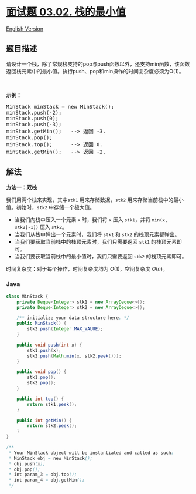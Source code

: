 # [面试题 03.02. 栈的最小值](https://leetcode.cn/problems/min-stack-lcci)

[English Version](/lcci/03.02.Min%20Stack/README_EN.md)

## 题目描述


<p>请设计一个栈，除了常规栈支持的pop与push函数以外，还支持min函数，该函数返回栈元素中的最小值。执行push、pop和min操作的时间复杂度必须为O(1)。</p><br><p><strong>示例：</strong><pre>MinStack minStack = new MinStack();<br>minStack.push(-2);<br>minStack.push(0);<br>minStack.push(-3);<br>minStack.getMin();   --> 返回 -3.<br>minStack.pop();<br>minStack.top();      --> 返回 0.<br>minStack.getMin();   --> 返回 -2.</pre></p>

## 解法

**方法一：双栈**

我们用两个栈来实现，其中`stk1` 用来存储数据，`stk2` 用来存储当前栈中的最小值。初始时，`stk2` 中存储一个极大值。

-   当我们向栈中压入一个元素 `x` 时，我们将 `x` 压入 `stk1`，并将 `min(x, stk2[-1])` 压入 `stk2`。
-   当我们从栈中弹出一个元素时，我们将 `stk1` 和 `stk2` 的栈顶元素都弹出。
-   当我们要获取当前栈中的栈顶元素时，我们只需要返回 `stk1` 的栈顶元素即可。
-   当我们要获取当前栈中的最小值时，我们只需要返回 `stk2` 的栈顶元素即可。

时间复杂度：对于每个操作，时间复杂度均为 $O(1)$，空间复杂度 $O(n)$。

### **Java**

```java
class MinStack {
    private Deque<Integer> stk1 = new ArrayDeque<>();
    private Deque<Integer> stk2 = new ArrayDeque<>();

    /** initialize your data structure here. */
    public MinStack() {
        stk2.push(Integer.MAX_VALUE);
    }

    public void push(int x) {
        stk1.push(x);
        stk2.push(Math.min(x, stk2.peek()));
    }

    public void pop() {
        stk1.pop();
        stk2.pop();
    }

    public int top() {
        return stk1.peek();
    }

    public int getMin() {
        return stk2.peek();
    }
}

/**
 * Your MinStack object will be instantiated and called as such:
 * MinStack obj = new MinStack();
 * obj.push(x);
 * obj.pop();
 * int param_3 = obj.top();
 * int param_4 = obj.getMin();
 */
```
